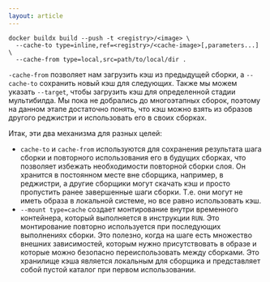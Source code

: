 ```yaml
---
layout: article
---
```

```
docker buildx build --push -t <registry>/<image> \
  --cache-to type=inline,ref=<registry>/<cache-image>[,parameters...] \
  --cache-from type=local,src=path/to/local/dir .
```

`-cache-from` позволяет нам загрузить кэш из предыдущей сборки, а `--cache-to` сохранить новый кэш для следующих. Также мы можем указать `--target`, чтобы загрузить кэш для определенной стадии мультибилда. Мы пока не добрались до многоэтапных сборок, поэтому на данном этапе достаточно понять, что кэш можно взять из образов другого реджистри и использовать его в своих сборках.

Итак, эти два механизма для разных целей:

- `cache-to` и `cache-from` используются для сохранения результата шага сборки и повторного использования его в будущих сборках, что позволяет избежать необходимости повторной сборки слоя. Он хранится в постоянном месте вне сборщика, например, в реджистри, а другие сборщики могут скачать кэш и просто пропустить ранее завершенные шаги сборки. Т.е. они могут не иметь образа в локальной системе, но все равно использовать кэш.
- `--mount type=cache` создает монтирование внутри временного контейнера, который выполняется в инструкции `RUN`. Это монтирование повторно используется при последующих выполнениях сборки. Это полезно, когда на шаге есть множество внешних зависимостей, которым нужно присутствовать в образе и которые можно безопасно переиспользовать между сборками. Это хранилище кэша является локальным для сборщика и представляет собой пустой каталог при первом использовании.
